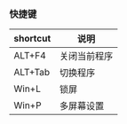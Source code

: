 ### 快捷键
| shortcut | 说明     |
| -------- | ------ |
| ALT+F4   | 关闭当前程序 |
| ALT+Tab  | 切换程序   |
| Win+L    | 锁屏     |
| Win+P    | 多屏幕设置  |